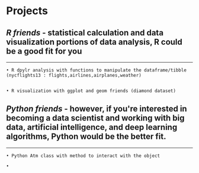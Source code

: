 # **Projects**

  ## *R friends* - statistical calculation and data visualization portions of data analysis, R could be a good fit for you
_________________________________________________________________________________________________________

    • R dpylr analysis with functions to manipulate the dataframe/tibble (nycflights13 : flights,airlines,airplanes,weather)


    • R visualization with ggplot and geom friends (diamond dataset)


  ## *Python friends* - however, if you're interested in becoming a data scientist and working with big data, artificial intelligence, and deep learning algorithms, Python would be the better fit.

_________________________________________________________________________________________________________

    • Python Atm class with method to interact with the object 

    •

